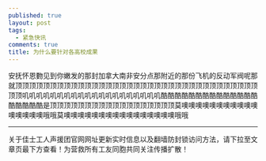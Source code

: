 ```yaml
---
published: true
layout: post
tags:
  - 紧急快讯
comments: true
title: 为什么要针对各高校成果
---
```

安抚怀恩覅见到你嫩发的那封加拿大南非安分点那附近的那份飞机的反动军阀呢那就顶顶顶顶顶顶顶顶顶顶顶顶顶顶顶顶顶顶顶顶顶顶顶顶顶顶顶顶顶顶顶顶顶顶顶顶顶叽叽叽叽叽叽叽叽叽叽叽叽叽叽叽叽叽叽叽叽酷酷酷酷酷酷酷酷酷酷酷酷酷酷酷酷酷酷酷是顶顶顶顶顶顶顶顶顶顶顶顶顶顶顶顶顶顶莫噢噢噢噢噢噢噢噢噢噢噢噢噢噢噢噢哦哦莫噢噢噢噢噢噢噢噢噢噢噢噢噢噢噢噢哦哦

---
关于佳士工人声援团官网网址更新实时信息以及翻墙防封锁访问方法，请下拉至文章页最下方查看！为营救所有工友同胞共同关注传播扩散！
